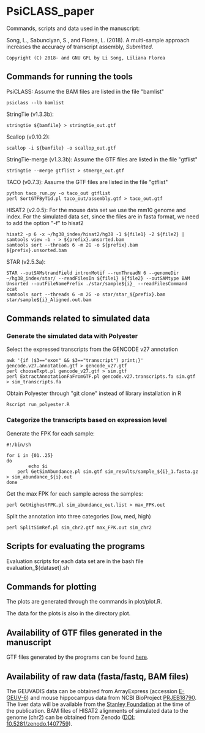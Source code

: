 PsiCLASS_paper
=======

Commands, scripts and data used in the manuscript:

Song, L., Sabunciyan, S., and Florea, L. (2018). A multi-sample approach increases the accuracy of transcript assembly, *Submitted*.

	Copyright (C) 2018- and GNU GPL by Li Song, Liliana Florea
        

## Commands for running the tools
PsiCLASS: Assume the BAM files are listed in the file "bamlist"

	psiclass --lb bamlist

StringTie (v1.3.3b):

	stringtie ${bamfile} > stringtie_out.gtf

Scallop (v0.10.2):

	scallop -i ${bamfile} -o scallop_out.gtf

StringTie-merge (v1.3.3b): Assume the GTF files are listed in the file "gtflist"
	
	stringtie --merge gtflist > stmerge_out.gtf

TACO (v0.7.3): Assume the GTF files are listed in the file "gtflist"

	python taco_run.py -o taco_out gtflist
	perl SortGTFByTid.pl taco_out/assembly.gtf > taco_out.gtf

HISAT2 (v2.0.5): For the mouse data set we use the mm10 genome and index. For the simulated data set, since the files are in fasta format, we need to add the option "-f" to hisat2

	hisat2 -p 6 -x ~/hg38_index/hisat2/hg38 -1 ${file1} -2 ${file2} | samtools view -b - > ${prefix}.unsorted.bam
	samtools sort --threads 6 -m 2G -o ${prefix}.bam ${prefix}.unsorted.bam

STAR (v2.5.3a):

	STAR --outSAMstrandField intronMotif --runThreadN 6 --genomeDir ~/hg38_index/star/ --readFilesIn ${file1} ${file2} --outSAMtype BAM Unsorted --outFileNamePrefix ./star/sample${i}_ --readFilesCommand zcat 
	samtools sort --threads 6 -m 2G -o star/star_${prefix}.bam star/sample${i}_Aligned.out.bam

## Commands related to simulated data

### Generate the simulated data with Polyester

Select the expressed transcripts from the GENCODE v27 annotation

	awk '{if ($3=="exon" && $3=="transcript") print;}' gencode.v27.annotation.gtf > gencode_v27.gtf
	perl chooseTxpt.pl gencode_v27.gtf > sim.gtf
	perl ExtractAnnotationFaFromGTF.pl gencode.v27.transcripts.fa sim.gtf > sim_transcripts.fa


Obtain Polyester through "git clone" instead of library installation in R

	Rscript run_polyester.R   

### Categorize the transcripts based on expression level

Generate the FPK for each sample:

	#!/bin/sh

	for i in {01..25}
	do
	        echo $i
		perl GetSimAbundance.pl sim.gtf sim_results/sample_${i}_1.fasta.gz > sim_abundance_${i}.out
	done

Get the max FPK for each sample across the samples:

	perl GetHighestFPK.pl sim_abundance_out.list > max_FPK.out

Split the annotation into three categories (low, med, high)

	perl SplitSimRef.pl sim_chr2.gtf max_FPK.out sim_chr2

## Scripts for evaluating the programs

Evaluation scripts for each data set are in the bash file evaluation_${dataset}.sh

## Commands for plotting

The plots are generated through the commands in plot/plot.R. 

The data for the plots is also in the directory plot.

## Availability of GTF files generated in the manuscript

GTF files generated by the programs can be found [here](http://ccb.jhu.edu/people/florea/research/PsiCLASS/data).

## Availability of raw data (fasta/fastq, BAM files)

The GEUVADIS data can be obtained from ArrayExpress (accession [E-GEUV-6](https://www.ebi.ac.uk/arrayexpress/experiments/E-GEUV-6/)) and mouse hippocampus data from NCBI BioProject [PRJEB18790](https://www.ncbi.nlm.nih.gov/bioproject/PRJEB18790). The liver data will be available from the [Stanley Foundation](https://www.stanleyfoundation.org/) at the time of the publication. BAM files of HISAT2 alignments of simulated data to the genome (chr2) can be obtained from Zenodo ([DOI: 10.5281/zenodo.1407759](https://zenodo.org/record/1407759#.W4wxj63Mw6h)).
